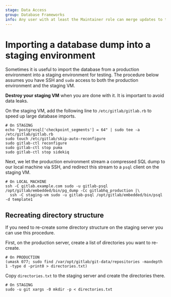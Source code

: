 ```yaml
---
stage: Data Access
group: Database Frameworks
info: Any user with at least the Maintainer role can merge updates to this content. For details, see https://docs.gitlab.com/ee/development/development_processes.html#development-guidelines-review.
---
```


# Importing a database dump into a staging environment

Sometimes it is useful to import the database from a production environment
into a staging environment for testing. The procedure below assumes you have
SSH and `sudo` access to both the production environment and the staging VM.

**Destroy your staging VM** when you are done with it. It is important to avoid
data leaks.

On the staging VM, add the following line to `/etc/gitlab/gitlab.rb` to speed up
large database imports.

```shell
# On STAGING
echo "postgresql['checkpoint_segments'] = 64" | sudo tee -a /etc/gitlab/gitlab.rb
sudo touch /etc/gitlab/skip-auto-reconfigure
sudo gitlab-ctl reconfigure
sudo gitlab-ctl stop puma
sudo gitlab-ctl stop sidekiq
```

Next, we let the production environment stream a compressed SQL dump to our
local machine via SSH, and redirect this stream to a `psql` client on the staging
VM.

```shell
# On LOCAL MACHINE
ssh -C gitlab.example.com sudo -u gitlab-psql /opt/gitlab/embedded/bin/pg_dump -Cc gitlabhq_production |\
  ssh -C staging-vm sudo -u gitlab-psql /opt/gitlab/embedded/bin/psql -d template1
```

## Recreating directory structure

If you need to re-create some directory structure on the staging server you can
use this procedure.

First, on the production server, create a list of directories you want to
re-create.

```shell
# On PRODUCTION
(umask 077; sudo find /var/opt/gitlab/git-data/repositories -maxdepth 1 -type d -print0 > directories.txt)
```

Copy `directories.txt` to the staging server and create the directories there.

```shell
# On STAGING
sudo -u git xargs -0 mkdir -p < directories.txt
```
